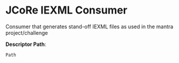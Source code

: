 # JCoRe IEXML Consumer
Consumer that generates stand-off IEXML files as used in the mantra project/challenge  

**Descriptor Path**:
```
Path
```
